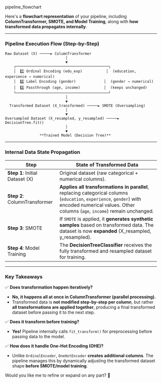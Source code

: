 pipeline_flowchart

Here's a **flowchart representation** of your pipeline, including **ColumnTransformer, SMOTE, and Model Training**, along with **how transformed data propagates internally**.

---

### **Pipeline Execution Flow (Step-by-Step)**  

```
Raw Dataset (X) ─────► ColumnTransformer  
                            │  
                            ▼  
    ┌───────────────────────────────────────────┐  
    │  1️⃣ Ordinal Encoding (edu_exp)           │  (education, experience → numerical)  
    │  2️⃣ Label Encoding (gender)             │  (gender → numerical)  
    │  3️⃣ Passthrough (age, income)           │  (keeps unchanged)  
    └───────────────────────────────────────────┘  
                            │  
                            ▼  
  Transformed Dataset (X_transformed) ─────► SMOTE (Oversampling)  
                            │  
                            ▼  
Oversampled Dataset (X_resampled, y_resampled) ─────► DecisionTree.fit()  
                            │  
                            ▼  
                **Trained Model (Decision Tree)**  
```

---

### **Internal Data State Propagation**
| **Step**              | **State of Transformed Data** |
|----------------------|-----------------------------|
| **Step 1**: Initial Dataset (X) | Original dataset (raw categorical + numerical columns). |
| **Step 2**: ColumnTransformer | **Applies all transformations in parallel**, replacing categorical columns (`education`, `experience`, `gender`) with encoded numerical values. Other columns (`age`, `income`) remain unchanged. |
| **Step 3**: SMOTE | If `SMOTE` is applied, it **generates synthetic samples** based on transformed data. The dataset is now **expanded** (X_resampled, y_resampled). |
| **Step 4**: Model Training | The **DecisionTreeClassifier** receives the fully transformed and resampled dataset for training. |

---

### **Key Takeaways**
✅ **Does transformation happen iteratively?**  
- **No, it happens all at once in ColumnTransformer (parallel processing).**  
- Transformed data is **not modified step-by-step per column**, but rather **all transformations are applied together**, producing a final transformed dataset before passing it to the next step.  

✅ **Does it transform before training?**  
- **Yes!** Pipeline internally calls `fit_transform()` for preprocessing before passing data to the model.

✅ **How does it handle One-Hot Encoding (OHE)?**  
- Unlike `OrdinalEncoder`, `OneHotEncoder` **creates additional columns**. The pipeline manages this by dynamically adjusting the transformed dataset shape **before SMOTE/model training**.

Would you like me to refine or expand on any part? 🚀